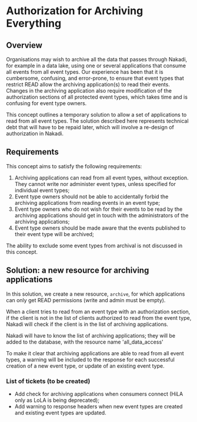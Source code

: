 # Authorization for Archiving Everything

## Overview

Organisations may wish to archive all the data that passes through Nakadi, for example in a data lake, using one or several applications that consume all events from all event types. Our experience has been that it is cumbersome, confusing, and error-prone, to ensure that event types that restrict READ allow the archiving application(s) to read their events. Changes in the archiving application also require modification of the authorization sections of all protected event types, which takes time and is confusing for event type owners.

This concept outlines a temporary solution to allow a set of applications to read from all event types. The solution described here represents technical debt that will have to be repaid later, which will involve a re-design of authorization in Nakadi.

## Requirements

This concept aims to satisfy the following requirements:

1. Archiving applications can read from all event types, without exception. They cannot write nor administer event types, unless specified for individual event types;
2. Event type owners should not be able to accidentally forbid the archiving applications from reading events in an event type;
3. Event type owners who do not wish for their events to be read by the archiving applications should get in touch with the administrators of the archiving applications;
4. Event type owners should be made aware that the events published to their event type will be archived;

The ability to exclude some event types from archival is not discussed in this concept.

## Solution: a new resource for archiving applications

In this solution, we create a new resource, `archive`, for which applications can only get READ permissions (write and admin must be empty).

When a client tries to read from an event type with an authorization section, if the client is not in the list of clients authorized to read from the event type, Nakadi will check if the client is in the list of archiving applications.

Nakadi will have to know the list of archiving applications; they will be added to the database, with the resource name 'all_data_access'

To make it clear that archiving applications are able to read from all event types, a warning will be included to the response for each successful creation of a new event type, or update of an existing event type.

### List of tickets (to be created)

- Add check for archiving applications when consumers connect (HiLA only as LoLA is being deprecated);
- Add warning to response headers when new event types are created and existing event types are updated.
